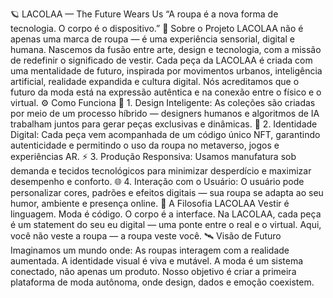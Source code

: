 🪐 LACOLAA — The Future Wears Us
“A roupa é a nova forma de tecnologia. O corpo é o dispositivo.”
🌌 Sobre o Projeto
LACOLAA não é apenas uma marca de roupa — é uma experiência sensorial, digital e humana.
Nascemos da fusão entre arte, design e tecnologia, com a missão de redefinir o significado de vestir.
Cada peça da LACOLAA é criada com uma mentalidade de futuro, inspirada por movimentos urbanos, inteligência artificial, realidade expandida e cultura digital.
Nós acreditamos que o futuro da moda está na expressão autêntica e na conexão entre o físico e o virtual.
⚙️ Como Funciona
🧬 1. Design Inteligente:
As coleções são criadas por meio de um processo híbrido — designers humanos e algoritmos de IA trabalham juntos para gerar peças exclusivas e dinâmicas.
🪩 2. Identidade Digital:
Cada peça vem acompanhada de um código único NFT, garantindo autenticidade e permitindo o uso da roupa no metaverso, jogos e experiências AR.
⚡ 3. Produção Responsiva:
Usamos manufatura sob demanda e tecidos tecnológicos para minimizar desperdício e maximizar desempenho e conforto.
🌐 4. Interação com o Usuário:
O usuário pode personalizar cores, padrões e efeitos digitais — sua roupa se adapta ao seu humor, ambiente e presença online.
💫 A Filosofia LACOLAA
Vestir é linguagem.
Moda é código.
O corpo é a interface.
Na LACOLAA, cada peça é um statement do seu eu digital — uma ponte entre o real e o virtual.
Aqui, você não veste a roupa — a roupa veste você.
🛰️ Visão de Futuro
Imaginamos um mundo onde:
As roupas interagem com a realidade aumentada.
A identidade visual é viva e mutável.
A moda é um sistema conectado, não apenas um produto.
Nosso objetivo é criar a primeira plataforma de moda autônoma, onde design, dados e emoção coexistem.
